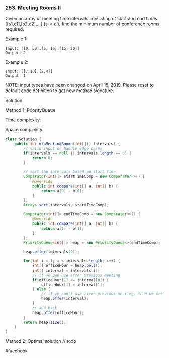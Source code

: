 ### 253. Meeting Rooms II

Given an array of meeting time intervals consisting of start and end times [[s1,e1],[s2,e2],...] (si < ei), find the minimum number of conference rooms required.

Example 1:
```
Input: [[0, 30],[5, 10],[15, 20]]
Output: 2
```
Example 2:
```
Input: [[7,10],[2,4]]
Output: 1
```
NOTE: input types have been changed on April 15, 2019. Please reset to default code definition to get new method signature.

Solution

Method 1: PriorityQueue

Time complexity:

Space complexity:

```java
class Solution {
    public int minMeetingRooms(int[][] intervals) {
        // valid input or handle edge cases
        if(intervals == null || intervals.length == 0) {
            return 0;
        }
        
        // sort the intervals based on start time
        Comparator<int[]> startTimeComp = new Comparator<>() {
            @Override
            public int compare(int[] a, int[] b) {
                return a[0] - b[0];
            }
        };
        Arrays.sort(intervals, startTimeComp);
        
        Comparator<int[]> endTimeComp = new Comparator<>() {
            @Override
            public int compare(int[] a, int[] b) {
                return a[1] - b[1];
            }
        };
        PriorityQueue<int[]> heap = new PriorityQueue<>(endTimeComp);
        
        heap.offer(intervals[0]);

        for(int i = 1; i < intervals.length; i++) {
            int[] officeHour = heap.poll();
            int[] interval = intervals[i];
            // if we can use after previous meeting
            if(officeHour[1] <= interval[0]) {
                officeHour[1] = interval[1];
            } else {
                // if we can't use after previous meeting, then we need to get another office
                heap.offer(interval);
            }
            // add back
            heap.offer(officeHour);
        }
        return heap.size();
    }
}
```

Method 2: Optimal solution
// todo

#facebook